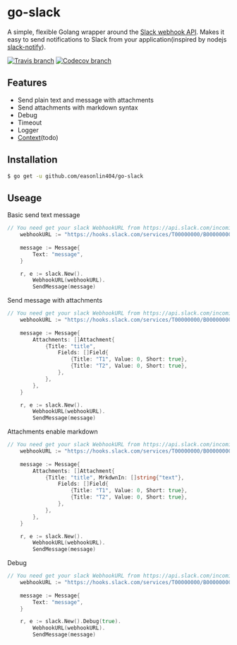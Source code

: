 # go-slack

A simple, flexible Golang wrapper around the [Slack webhook API](https://api.slack.com). Makes it easy to send notifications to Slack from your application(inspired by nodejs [slack-notify](https://github.com/andrewchilds/slack-notify)).

[![Travis branch](https://img.shields.io/travis/easonlin404/go-slack/master.svg)](https://travis-ci.org/easonlin404/go-slack)
[![Codecov branch](https://img.shields.io/codecov/c/github/easonlin404/go-slack/master.svg)](https://codecov.io/gh/easonlin404/go-slack)

## Features
* Send plain text and message with attachments
* Send attachments with markdown syntax 
* Debug
* Timeout
* Logger
* [Context](https://golang.org/pkg/context/)(todo)

## Installation
```sh
$ go get -u github.com/easonlin404/go-slack
```

## Useage
Basic send text message
```go
// You need get your slack WebhookURL from https://api.slack.com/incoming-webhooks
	webhookURL := "https://hooks.slack.com/services/T00000000/B00000000/XXXXXXXXXXXXXXXXXXXXXXXX"
  
	message := Message{
		Text: "message",
	}

	r, e := slack.New().
		WebhookURL(webhookURL).
		SendMessage(message)
```
Send message with attachments
```go
// You need get your slack WebhookURL from https://api.slack.com/incoming-webhooks
	webhookURL := "https://hooks.slack.com/services/T00000000/B00000000/XXXXXXXXXXXXXXXXXXXXXXXX"
  
	message := Message{
		Attachments: []Attachment{
			{Title: "title",
				Fields: []Field{
					{Title: "T1", Value: 0, Short: true},
					{Title: "T2", Value: 0, Short: true},
				},
			},
		},
	}

	r, e := slack.New().
		WebhookURL(webhookURL).
		SendMessage(message)

```
Attachments enable markdown

```go
// You need get your slack WebhookURL from https://api.slack.com/incoming-webhooks
	webhookURL := "https://hooks.slack.com/services/T00000000/B00000000/XXXXXXXXXXXXXXXXXXXXXXXX"
  
	message := Message{
		Attachments: []Attachment{
			{Title: "title", MrkdwnIn: []string{"text"},
				Fields: []Field{
					{Title: "T1", Value: 0, Short: true},
					{Title: "T2", Value: 0, Short: true},
				},
			},
		},
	}

	r, e := slack.New().
		WebhookURL(webhookURL).
		SendMessage(message)

```

Debug
```go
// You need get your slack WebhookURL from https://api.slack.com/incoming-webhooks
	webhookURL := "https://hooks.slack.com/services/T00000000/B00000000/XXXXXXXXXXXXXXXXXXXXXXXX"
  
	message := Message{
		Text: "message",
	}

	r, e := slack.New().Debug(true).
		WebhookURL(webhookURL).
		SendMessage(message)
